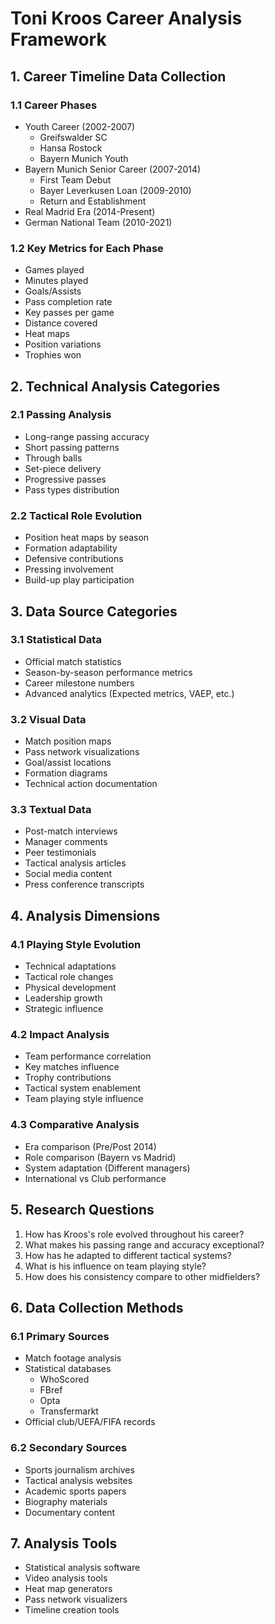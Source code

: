 # Toni Kroos Career Analysis Framework

## 1. Career Timeline Data Collection
### 1.1 Career Phases
- Youth Career (2002-2007)
  - Greifswalder SC
  - Hansa Rostock
  - Bayern Munich Youth
- Bayern Munich Senior Career (2007-2014)
  - First Team Debut
  - Bayer Leverkusen Loan (2009-2010)
  - Return and Establishment
- Real Madrid Era (2014-Present)
- German National Team (2010-2021)

### 1.2 Key Metrics for Each Phase
- Games played
- Minutes played
- Goals/Assists
- Pass completion rate
- Key passes per game
- Distance covered
- Heat maps
- Position variations
- Trophies won

## 2. Technical Analysis Categories
### 2.1 Passing Analysis
- Long-range passing accuracy
- Short passing patterns
- Through balls
- Set-piece delivery
- Progressive passes
- Pass types distribution

### 2.2 Tactical Role Evolution
- Position heat maps by season
- Formation adaptability
- Defensive contributions
- Pressing involvement
- Build-up play participation

## 3. Data Source Categories
### 3.1 Statistical Data
- Official match statistics
- Season-by-season performance metrics
- Career milestone numbers
- Advanced analytics (Expected metrics, VAEP, etc.)

### 3.2 Visual Data
- Match position maps
- Pass network visualizations
- Goal/assist locations
- Formation diagrams
- Technical action documentation

### 3.3 Textual Data
- Post-match interviews
- Manager comments
- Peer testimonials
- Tactical analysis articles
- Social media content
- Press conference transcripts

## 4. Analysis Dimensions
### 4.1 Playing Style Evolution
- Technical adaptations
- Tactical role changes
- Physical development
- Leadership growth
- Strategic influence

### 4.2 Impact Analysis
- Team performance correlation
- Key matches influence
- Trophy contributions
- Tactical system enablement
- Team playing style influence

### 4.3 Comparative Analysis
- Era comparison (Pre/Post 2014)
- Role comparison (Bayern vs Madrid)
- System adaptation (Different managers)
- International vs Club performance

## 5. Research Questions
1. How has Kroos's role evolved throughout his career?
2. What makes his passing range and accuracy exceptional?
3. How has he adapted to different tactical systems?
4. What is his influence on team playing style?
5. How does his consistency compare to other midfielders?

## 6. Data Collection Methods
### 6.1 Primary Sources
- Match footage analysis
- Statistical databases
  - WhoScored
  - FBref
  - Opta
  - Transfermarkt
- Official club/UEFA/FIFA records

### 6.2 Secondary Sources
- Sports journalism archives
- Tactical analysis websites
- Academic sports papers
- Biography materials
- Documentary content

## 7. Analysis Tools
- Statistical analysis software
- Video analysis tools
- Heat map generators
- Pass network visualizers
- Timeline creation tools
